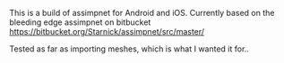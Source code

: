 This is a build of assimpnet for Android and iOS.  Currently based on the bleeding edge assimpnet on bitbucket https://bitbucket.org/Starnick/assimpnet/src/master/

Tested as far as importing meshes, which is what I wanted it for..
